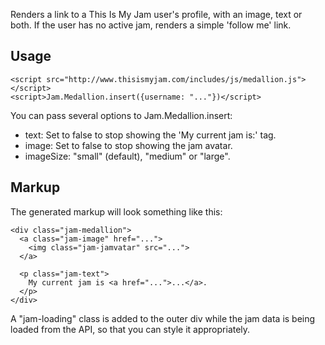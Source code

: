 Renders a link to a This Is My Jam user's profile, with an image, text or both.
If the user has no active jam, renders a simple 'follow me' link.

Usage
-----

    <script src="http://www.thisismyjam.com/includes/js/medallion.js"></script>
    <script>Jam.Medallion.insert({username: "..."})</script>

You can pass several options to Jam.Medallion.insert:

- text: Set to false to stop showing the 'My current jam is:' tag.
- image: Set to false to stop showing the jam avatar.
- imageSize: "small" (default), "medium" or "large".

Markup
------

The generated markup will look something like this:

    <div class="jam-medallion">
      <a class="jam-image" href="...">
        <img class="jam-jamvatar" src="...">
      </a>
    
      <p class="jam-text">
        My current jam is <a href="...">...</a>.
      </p>
    </div>

A "jam-loading" class is added to the outer div while the jam data is being
loaded from the API, so that you can style it appropriately.
